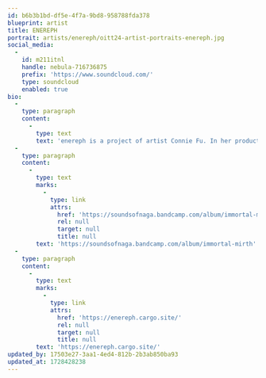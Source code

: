```yaml
---
id: b6b3b1bd-df5e-4f7a-9bd8-958788fda378
blueprint: artist
title: ENEREPH
portrait: artists/enereph/oitt24-artist-portraits-enereph.jpg
social_media:
  -
    id: m211itnl
    handle: nebula-716736875
    prefix: 'https://www.soundcloud.com/'
    type: soundcloud
    enabled: true
bio:
  -
    type: paragraph
    content:
      -
        type: text
        text: 'enereph is a project of artist Connie Fu. In her productions and live sets she channels mutable emotional states into sonic stories, drawing inspiration from expansive ambience and interweaving polyrhythms. She is part of the Acceleration Radio collective based in Vancouver, BC.'
  -
    type: paragraph
    content:
      -
        type: text
        marks:
          -
            type: link
            attrs:
              href: 'https://soundsofnaga.bandcamp.com/album/immortal-mirth'
              rel: null
              target: null
              title: null
        text: 'https://soundsofnaga.bandcamp.com/album/immortal-mirth'
  -
    type: paragraph
    content:
      -
        type: text
        marks:
          -
            type: link
            attrs:
              href: 'https://enereph.cargo.site/'
              rel: null
              target: null
              title: null
        text: 'https://enereph.cargo.site/'
updated_by: 17503e27-3aa1-4ed4-812b-2b3ab850ba93
updated_at: 1728428238
---
```

